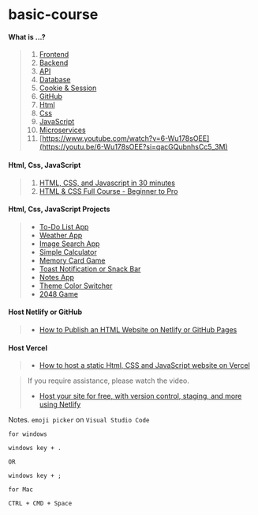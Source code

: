 # basic-course

#### What is ...?
> 1. [Frontend](https://youtu.be/WG5ikvJ2TKA?si=a4SXsoyG089Ll1yB)
> 2. [Backend](https://youtu.be/XBu54nfzxAQ?si=fN9y0qgQgl_nS34e)
> 3. [API](https://www.youtube.com/watch?v=s7wmiS2mSXY)
> 4. [Database](https://youtu.be/j09EQ-xlh88)
> 5. [Cookie & Session](https://www.youtube.com/watch?v=K4UKj5htg-E)
> 6. [GitHub](https://www.youtube.com/watch?v=4lkrx2U9f6I)
> 7. [Html](https://www.youtube.com/watch?v=salY_Sm6mv4)
> 8. [Css](https://www.youtube.com/watch?v=OEV8gMkCHXQ)
> 9. [JavaScript](https://www.youtube.com/watch?v=DHjqpvDnNGE)
> 10. [Microservices](https://youtu.be/lL_j7ilk7rc)
> 11. [https://www.youtube.com/watch?v=6-Wu178sOEE](https://youtu.be/6-Wu178sOEE?si=qacGQubnhsCc5_3M)

#### Html, Css, JavaScript
> 1. [HTML, CSS, and Javascript in 30 minutes](https://youtu.be/_GTMOmRrqkU?si=RNm4rZTmI33kD_oi)
> 2. [HTML & CSS Full Course - Beginner to Pro](https://youtu.be/G3e-cpL7ofc?si=gF5n7myTIUvilGL6)

#### Html, Css, JavaScript Projects
> - [To-Do List App](https://youtu.be/G0jO8kUrg-I?si=XBk3CXxxQWr86wWJ)
> - [Weather App](https://youtu.be/MIYQR-Ybrn4?si=taCxzcau8u1DA8f4)
> - [Image Search App](https://youtu.be/oaliV2Dp7WQ?si=Q_W8W5Cds2vxiiJr)
> - [Simple Calculator](https://youtu.be/HQCLzqhiT2w?si=2xUJWqBrSxCVMT05)
> - [Memory Card Game](https://youtu.be/M0egyNvsN-Y?si=s7ng9pyBrxPP-jcT)
> - [Toast Notification or Snack Bar](https://youtu.be/mkNITfM1gm8?si=aGMonSSewbZftuHu)
> - [Notes App](https://youtu.be/n3U4jFbp05M?si=HmMkQiiiP1-lO4uN)
> - [Theme Color Switcher](https://youtu.be/3Qr6-WHtIRc?si=F1rTGaSeAZVt7Jeq)
> - [2048 Game](https://youtu.be/XM2n1gu4530?si=x9SBpzvoCLLye1Qj)

#### Host Netlify or GitHub
> - [How to Publish an HTML Website on Netlify or GitHub Pages](https://www.freecodecamp.org/news/publish-your-website-netlify-github/)

#### Host Vercel
> - [How to host a static Html, CSS and JavaScript website on Vercel](https://youtu.be/WM8ICbqTQJw)

> If you require assistance, please watch the video.
> - [Host your site for free, with version control, staging, and more using Netlify](https://youtu.be/i9qCmQ2EeUA?si=oFYx3khIP9HKMCHu)

Notes. `emoji picker` on `Visual Studio Code`
```
for windows

windows key + .

OR

windows key + ;

for Mac

CTRL + CMD + Space
```
